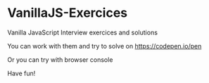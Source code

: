 # VanillaJS-Exercices
Vanilla JavaScript Interview exercices and solutions

You can work with them and try to solve on https://codepen.io/pen

Or you can try with browser console

Have fun!
